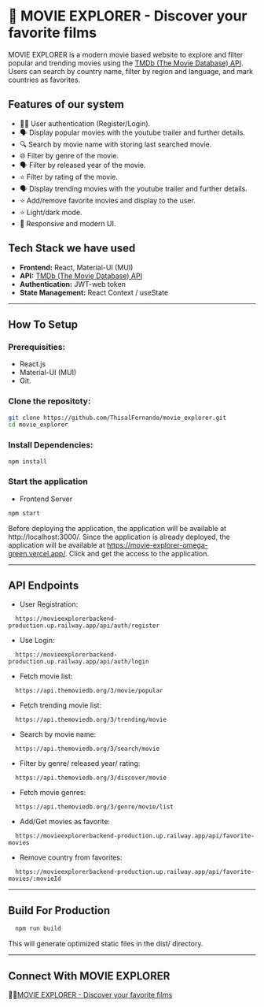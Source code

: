 
# 🎥 MOVIE EXPLORER - Discover your favorite films
MOVIE EXPLORER is a modern movie based website to explore and filter popular and trending movies using the [TMDb (The Movie Database) API](https://developers.themoviedb.org/3). Users can search by country name, filter by region and language, and mark countries as favorites.


## Features of our system

- 🧑‍💻 User authentication (Register/Login).
- 🗣️ Display popular movies with the youtube trailer and further details.  
- 🔍 Search by movie name with storing last searched movie.
- 🌐 Filter by genre of the movie.
- 🗣️ Filter by released year of the movie.
- ⭐ Filter by rating of the movie.
- 🗣️ Display trending movies with the youtube trailer and further details.
- ⭐ Add/remove favorite movies and display to the user.
- ⭐ Light/dark mode.
- 🎨 Responsive and modern UI.

## Tech Stack we have used

- **Frontend:** React, Material-UI (MUI)
- **API:** [TMDb (The Movie Database) API](https://developers.themoviedb.org/3)
- **Authentication:** JWT-web token
- **State Management:** React Context / useState

---

## How To Setup

### Prerequisities:

- React.js
- Material-UI (MUI)
- Git.

### Clone the repositoty:

```bash
git clone https://github.com/ThisalFernando/movie_explorer.git
cd movie_explorer
```

### Install Dependencies:

```bash
npm install
```

### Start the application

- Frontend Server

```bash
npm start
```

Before deploying the application, the application will be available at http://localhost:3000/.
Since the application is already deployed, the application will be available at https://movie-explorer-omega-green.vercel.app/. 
Click and get the access to the application.

---

## API Endpoints

- User Registration:

```http
  https://movieexplorerbackend-production.up.railway.app/api/auth/register
```

- Use Login:

```http
  https://movieexplorerbackend-production.up.railway.app/api/auth/login
```

- Fetch movie list:

```http
  https://api.themoviedb.org/3/movie/popular
```

- Fetch trending movie list:

```http
  https://api.themoviedb.org/3/trending/movie
```

- Search by movie name:

```http
  https://api.themoviedb.org/3/search/movie
```

- Filter by genre/ released year/ rating:

```http
  https://api.themoviedb.org/3/discover/movie
```

- Fetch movie genres:

```http
  https://api.themoviedb.org/3/genre/movie/list
```

- Add/Get movies as favorite:

```http
  https://movieexplorerbackend-production.up.railway.app/api/favorite-movies
```

- Remove country from favorites:

```http
  https://movieexplorerbackend-production.up.railway.app/api/favorite-movies/:movieId
```

---

## Build For Production

```bash
  npm run build
```

This will generate optimized static files in the dist/ directory.

---

## Connect With MOVIE EXPLORER

🧑‍🎓[MOVIE EXPLORER - Discover your favorite films](https://movie-explorer-omega-green.vercel.app/)




